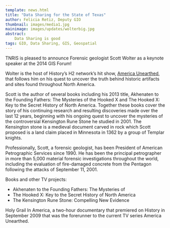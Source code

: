 ```yaml
---
template: news.html
title: "Data Sharing for the State of Texas"
author: Felicia Retiz, Deputy GIO
thumbnail: images/media1.jpg
mainimage: images/updates/wolterbig.jpg
abstract: 
    Data Sharing is good
tags: GIO, Data Sharing, GIS, Geospatial
---
```


TNRIS is pleased to announce Forensic geologist Scott Wolter as a keynote speaker at the 2014 GIS Forum! 

Wolter is the host of History’s H2 network’s hit show, [America Unearthed](http://example.com/ "American Unearthed Home Page"), that follows him on his quest to uncover the truth behind historic artifacts and sites found throughout North America.

Scott is the author of several books including his 2013 title, Akhenaten to the Founding Fathers: The Mysteries of the Hooked X and The Hooked X: Key to the Secret History of North America. Together these books cover the story of his continuing research and resulting discoveries made over the last 12 years, beginning with his ongoing quest to uncover the mysteries of the controversial Kensington Rune Stone he studied in 2001. The Kensington stone is a medieval document carved in rock which Scott proposed is a land claim placed in Minnesota in 1362 by a group of Templar knights.

Professionally, Scott, a forensic geologist, has been President of American Petrographic Services since 1990. He has been the principal petrographer in more than 5,000 material forensic investigations throughout the world, including the evaluation of fire-damaged concrete from the Pentagon following the attacks of September 11, 2001.

Books and other TV projects: 
* Akhenaten to the Founding Fathers: The Mysteries of
* The Hooked X: Key to the Secret History of North America
* The Kensington Rune Stone: Compelling New Evidence

Holy Grail In America, a two-hour documentary that premiered on History in September 2009 that was the forerunner to the current TV series America Unearthed.

